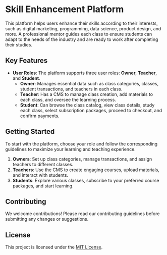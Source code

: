 # Skill Enhancement Platform

This platform helps users enhance their skills according to their interests, such as digital marketing, programming, data science, product design, and more. A professional mentor guides each class to ensure students can adapt to the needs of the industry and are ready to work after completing their studies.

## Key Features

- **User Roles**: The platform supports three user roles: **Owner**, **Teacher**, and **Student**.
  - **Owner**: Manages essential data such as class categories, classes, student transactions, and teachers in each class.
  - **Teacher**: Has a CMS to manage class creation, add materials to each class, and oversee the learning process.
  - **Student**: Can browse the class catalog, view class details, study each class, select subscription packages, proceed to checkout, and confirm payments.

## Getting Started

To start with the platform, choose your role and follow the corresponding guidelines to maximize your learning and teaching experience.

1. **Owners**: Set up class categories, manage transactions, and assign teachers to different classes.
2. **Teachers**: Use the CMS to create engaging courses, upload materials, and interact with students.
3. **Students**: Explore various classes, subscribe to your preferred course packages, and start learning.

## Contributing

We welcome contributions! Please read our contributing guidelines before submitting any changes or suggestions.

## License

This project is licensed under the [MIT License](LICENSE).

